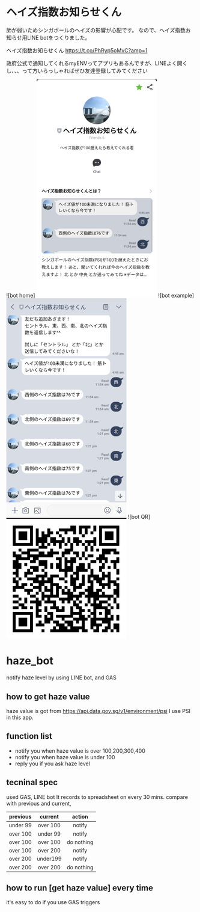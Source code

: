 # ヘイズ指数お知らせくん

肺が弱いためシンガポールのヘイズの影響が心配です。
なので、ヘイズ指数お知らせ用LINE botをつくりました。

ヘイズ指数お知らせくん
https://t.co/PhRyp5oMvC?amp=1

政府公式で通知してくれるmyENVってアプリもあるんですが、LINEよく開くし、、、って方いらっしゃればぜひ友達登録してみてください

![bot home]
<img src="https://github.com/qwertytoki/haze_bot/blob/master/image/bot_home.png" width=320px>
![bot example]<img src="https://github.com/qwertytoki/haze_bot/blob/master/image/bot_example.png" width=320px>
![bot QR]<img src="https://github.com/qwertytoki/haze_bot/blob/master/image/bot_QR.png" width=320px>

# haze_bot
notify haze level by using LINE bot, and GAS

## how to get haze value 
haze value is got from https://api.data.gov.sg/v1/environment/psi
I use PSI in this app.

## function list
* notify you when haze value is over 100,200,300,400
* notify you when haze value is under 100
* reply you if you ask haze level 

## tecninal spec

used GAS, LINE bot
It records to spreadsheet on every 30 mins.
compare with previous and current, 


previous  | current  | action
|:-------:|:--------:|:---------:|
under 99  | over 100 | notify
over 100  | under 99 | notify
over 100  | over 100 | do nothing 
over 100  | over 200 | notify
over 200  | under199 | notify
over 200  | over 200 | do nothing 

## how to run [get haze value] every time 
it's easy to do if you use GAS triggers


